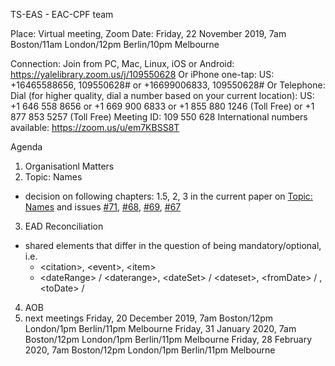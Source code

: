 TS-EAS - EAC-CPF team

Place: Virtual meeting, Zoom
Date: Friday, 22 November 2019, 7am Boston/11am London/12pm Berlin/10pm Melbourne

Connection: Join from PC, Mac, Linux, iOS or Android: https://yalelibrary.zoom.us/j/109550628
Or iPhone one-tap: US: +16465588656, 109550628# or +16699006833, 109550628#
Or Telephone: Dial (for higher quality, dial a number based on your current location): US: +1 646 558 8656 or +1 669 900 6833 or +1 855 880 1246 (Toll Free) or +1 877 853 5257 (Toll Free) Meeting ID: 109 550 628
International numbers available: https://zoom.us/u/em7KBSS8T

Agenda
1. Organisationl Matters
2. Topic: Names
* decision on following chapters: 1.5, 2, 3 in the current paper on [Topic: Names](https://github.com/SAA-SDT/TS-EAS-subteam-notes/blob/master/eaccpf-subteam/working-documents/topics/names/Topic_names_20191122.pdf) and issues [#71](https://github.com/SAA-SDT/eac-cpf-schema/issues/71), [#68](https://github.com/SAA-SDT/eac-cpf-schema/issues/68), [#69](https://github.com/SAA-SDT/eac-cpf-schema/issues/69), [#67](https://github.com/SAA-SDT/eac-cpf-schema/issues/67)
3. EAD Reconciliation
* shared elements that differ in the question of being mandatory/optional, i.e. 
  * &lt;citation>, &lt;event>, &lt;item>
  * &lt;dateRange> / &lt;daterange>, &lt;dateSet> / &lt;dateset>, &lt;fromDate> / <fromdate>, &lt;toDate> / <todate>
4. AOB
5. next meetings
    Friday, 20 December 2019, 7am Boston/12pm London/1pm Berlin/11pm Melbourne
    Friday, 31 January 2020, 7am Boston/12pm London/1pm Berlin/11pm Melbourne
    Friday, 28 February 2020, 7am Boston/12pm London/1pm Berlin/11pm Melbourne
